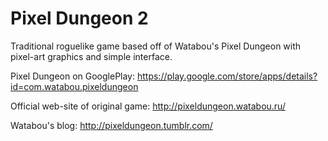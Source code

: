 Pixel Dungeon 2
===============

Traditional roguelike game based off of Watabou's Pixel Dungeon with pixel-art graphics and simple interface.

Pixel Dungeon on GooglePlay: 
https://play.google.com/store/apps/details?id=com.watabou.pixeldungeon

Official web-site of original game: 
http://pixeldungeon.watabou.ru/

Watabou's blog: 
http://pixeldungeon.tumblr.com/
